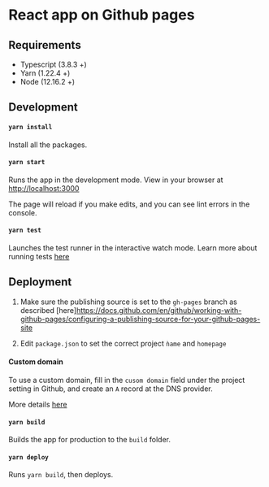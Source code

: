 # React app on Github pages

## Requirements

- Typescript (3.8.3 +)
- Yarn (1.22.4 +)
- Node (12.16.2 +)

## Development

#### `yarn install`

Install all the packages.

#### `yarn start`

Runs the app in the development mode.
View in your browser at [http://localhost:3000](http://localhost:3000)

The page will reload if you make edits, and you can see lint errors in the console.

#### `yarn test`

Launches the test runner in the interactive watch mode. Learn more about running tests [here](https://facebook.github.io/create-react-app/docs/running-tests)


## Deployment

1) Make sure the publishing source is set to the `gh-pages` branch as described [here]https://docs.github.com/en/github/working-with-github-pages/configuring-a-publishing-source-for-your-github-pages-site

2) Edit `package.json` to set the correct project `ǹame` and `homepage`

#### Custom domain

To use a custom domain, fill in the `cusom domain` field under the project setting in Github, and create an `A` record at the DNS provider.

More details [here](https://docs.github.com/en/github/working-with-github-pages/managing-a-custom-domain-for-your-github-pages-site)

#### `yarn build`

Builds the app for production to the `build` folder.

#### `yarn deploy`

Runs `yarn build`, then deploys.
